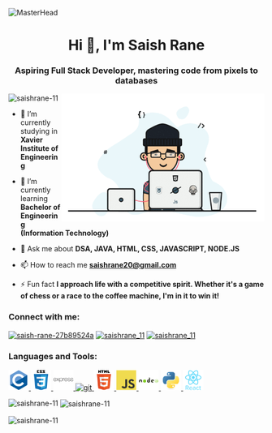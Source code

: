 ![MasterHead](https://github.com/saishrane-11/saishrane-11/blob/main/img4.gif)
<h1 align="center">Hi 👋, I'm Saish Rane</h1>
<h3 align="center">Aspiring Full Stack Developer, mastering code from pixels to databases</h3>
<img align="right" alt="Coding" width="400" src="https://github.com/saishrane-11/saishrane-11/blob/main/image4.gif">

<p align="left"> <img src="https://komarev.com/ghpvc/?username=saishrane-11&label=Profile%20views&color=0e75b6&style=flat" alt="saishrane-11" /> </p>

- 🔭 I’m currently studying in **Xavier Institute of Engineering**

- 🌱 I’m currently learning **Bachelor of Engineering (Information Technology)**

- 💬 Ask me about **DSA, JAVA, HTML, CSS, JAVASCRIPT, NODE.JS**

- 📫 How to reach me **saishrane20@gmail.com**

- ⚡ Fun fact **I approach life with a competitive spirit. Whether it's a game of chess or a race to the coffee machine, I'm in it to win it!**

<h3 align="left">Connect with me:</h3>
<p align="left">
<a href="https://linkedin.com/in/saish-rane-27b89524a" target="blank"><img align="center" src="https://raw.githubusercontent.com/rahuldkjain/github-profile-readme-generator/master/src/images/icons/Social/linked-in-alt.svg" alt="saish-rane-27b89524a" height="30" width="40" /></a>
<a href="https://instagram.com/saishrane_11" target="blank"><img align="center" src="https://raw.githubusercontent.com/rahuldkjain/github-profile-readme-generator/master/src/images/icons/Social/instagram.svg" alt="saishrane_11" height="30" width="40" /></a>
<a href="https://www.leetcode.com/saishrane_11" target="blank"><img align="center" src="https://raw.githubusercontent.com/rahuldkjain/github-profile-readme-generator/master/src/images/icons/Social/leet-code.svg" alt="saishrane_11" height="30" width="40" /></a>
</p>

<h3 align="left">Languages and Tools:</h3>
<p align="left"> <a href="https://www.cprogramming.com/" target="_blank" rel="noreferrer"> <img src="https://raw.githubusercontent.com/devicons/devicon/master/icons/c/c-original.svg" alt="c" width="40" height="40"/> </a> <a href="https://www.w3schools.com/css/" target="_blank" rel="noreferrer"> <img src="https://raw.githubusercontent.com/devicons/devicon/master/icons/css3/css3-original-wordmark.svg" alt="css3" width="40" height="40"/> </a> <a href="https://expressjs.com" target="_blank" rel="noreferrer"> <img src="https://raw.githubusercontent.com/devicons/devicon/master/icons/express/express-original-wordmark.svg" alt="express" width="40" height="40"/> </a> <a href="https://git-scm.com/" target="_blank" rel="noreferrer"> <img src="https://www.vectorlogo.zone/logos/git-scm/git-scm-icon.svg" alt="git" width="40" height="40"/> </a> <a href="https://www.w3.org/html/" target="_blank" rel="noreferrer"> <img src="https://raw.githubusercontent.com/devicons/devicon/master/icons/html5/html5-original-wordmark.svg" alt="html5" width="40" height="40"/> </a> <a href="https://developer.mozilla.org/en-US/docs/Web/JavaScript" target="_blank" rel="noreferrer"> <img src="https://raw.githubusercontent.com/devicons/devicon/master/icons/javascript/javascript-original.svg" alt="javascript" width="40" height="40"/> </a> <a href="https://nodejs.org" target="_blank" rel="noreferrer"> <img src="https://raw.githubusercontent.com/devicons/devicon/master/icons/nodejs/nodejs-original-wordmark.svg" alt="nodejs" width="40" height="40"/> </a> <a href="https://www.python.org" target="_blank" rel="noreferrer"> <img src="https://raw.githubusercontent.com/devicons/devicon/master/icons/python/python-original.svg" alt="python" width="40" height="40"/> </a> <a href="https://reactjs.org/" target="_blank" rel="noreferrer"> <img src="https://raw.githubusercontent.com/devicons/devicon/master/icons/react/react-original-wordmark.svg" alt="react" width="40" height="40"/> </a> </p>

<p><img align="left" src="https://github-readme-stats.vercel.app/api/top-langs?username=saishrane-11&show_icons=true&locale=en&layout=compact" alt="saishrane-11" /></p>

<p>&nbsp;<img align="center" src="https://github-readme-stats.vercel.app/api?username=saishrane-11&show_icons=true&locale=en" alt="saishrane-11" /></p>

<p><img align="center" src="https://github-readme-streak-stats.herokuapp.com/?user=saishrane-11&" alt="saishrane-11" /></p>
